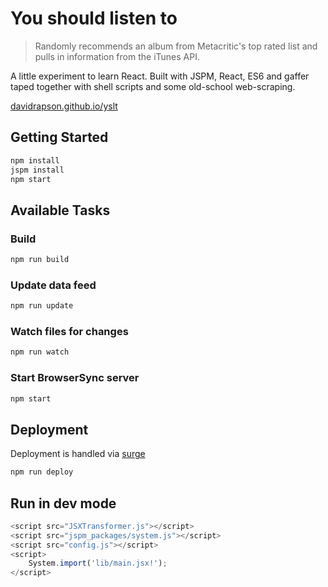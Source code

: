 # You should listen to

> Randomly recommends an album from Metacritic's top rated list and pulls in information from the iTunes API.

A little experiment to learn React. Built with JSPM, React, ES6 and gaffer taped together with shell scripts and some old-school web-scraping.

[davidrapson.github.io/yslt](http://davidrapson.github.io/yslt/)

## Getting Started

``` sh
npm install 
jspm install
npm start
```

## Available Tasks

### Build
``` sh
npm run build
```

### Update data feed
``` sh
npm run update
```

### Watch files for changes
``` sh
npm run watch
```

### Start BrowserSync server
``` sh
npm start
```

## Deployment

Deployment is handled via [surge](https://surge.sh/)

``` sh
npm run deploy
```

## Run in dev mode

``` js
<script src="JSXTransformer.js"></script>
<script src="jspm_packages/system.js"></script>
<script src="config.js"></script>
<script>
    System.import('lib/main.jsx!');
</script>
```
